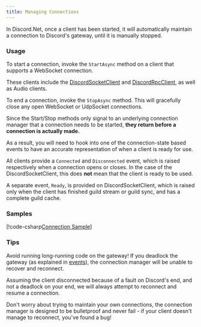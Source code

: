 ```yaml
---
title: Managing Connections
---
```


In Discord.Net, once a client has been started, it will automatically
maintain a connection to Discord's gateway, until it is manually
stopped.

### Usage

To start a connection, invoke the `StartAsync` method on a client that
supports a WebSocket connection.

These clients include the [DiscordSocketClient] and 
[DiscordRpcClient], as well as Audio clients.

To end a connection, invoke the `StopAsync` method. This will
gracefully close any open WebSocket or UdpSocket connections.

Since the Start/Stop methods only signal to an underlying connection
manager that a connection needs to be started, **they return before a 
connection is actually made.**

As a result, you will need to hook into one of the connection-state
based events to have an accurate representation of when a client is
ready for use.

All clients provide a `Connected` and `Disconnected` event, which is
raised respectively when a connection opens or closes. In the case of
the DiscordSocketClient, this does **not** mean that the client is
ready to be used.

A separate event, `Ready`, is provided on DiscordSocketClient, which
is raised only when the client has finished guild stream or guild
sync, and has a complete guild cache.

[DiscordSocketClient]: xref:Discord.WebSocket.DiscordSocketClient
[DiscordRpcClient]: xref:Discord.Rpc.DiscordRpcClient

### Samples

[!code-csharp[Connection Sample](samples/events.cs)]

### Tips

Avoid running long-running code on the gateway! If you deadlock the
gateway (as explained in [events]), the connection manager will be
unable to recover and reconnect.

Assuming the client disconnected because of a fault on Discord's end,
and not a deadlock on your end, we will always attempt to reconnect
and resume a connection.

Don't worry about trying to maintain your own connections, the
connection manager is designed to be bulletproof and never fail - if
your client doesn't manage to reconnect, you've found a bug!

[events]: events.md